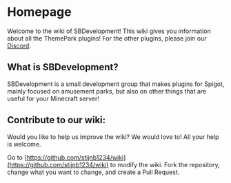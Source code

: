 # Homepage

Welcome to the wiki of SBDevelopment! This wiki gives you information about all the ThemePark plugins! For the other plugins, please join our [Discord](https://discord.gg/R6ax6z2).

## What is SBDevelopment?

SBDevelopment is a small development group that makes plugins for Spigot, mainly focused on amusement parks, but also on other things that are useful for your Minecraft server!

## Contribute to our wiki:

Would you like to help us improve the wiki? We would love to! All your help is welcome.

Go to [https://github.com/stijnb1234/wiki](https://github.com/stijnb1234/wiki) to modify the wiki. Fork the repository, change what you want to change, and create a Pull Request.&#x20;
